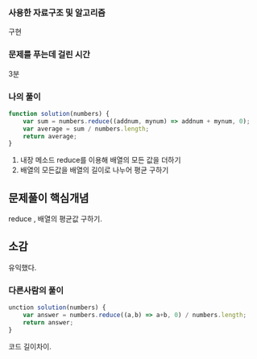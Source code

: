 ### 사용한 자료구조 및 알고리즘
구현

### 문제를 푸는데 걸린 시간
3분

### 나의 풀이

```Javascript
function solution(numbers) {
    var sum = numbers.reduce((addnum, mynum) => addnum + mynum, 0);
    var average = sum / numbers.length;
    return average;
}

```
1. 내장 메소드 reduce를 이용해 배열의 모든 값을 더하기
2. 배열의 모든값을 배열의 길이로 나누어 평균 구하기

## 문제풀이 핵심개념
reduce , 배열의 평균값 구하기.

## 소감
유익했다.

### 다른사람의 풀이

```Javascript
unction solution(numbers) {
    var answer = numbers.reduce((a,b) => a+b, 0) / numbers.length;
    return answer;
}

```

코드 길이차이. 